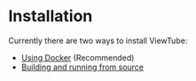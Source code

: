 # Installation

Currently there are two ways to install ViewTube:
- [Using Docker](/installation/docker) (Recommended)
- [Building and running from source](/installation/manual)

